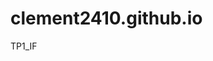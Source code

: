 # clement2410.github.io
<script src="https://ajax.googleapis.com/ajax/libs/jquery/3.1.1/jquery.min.js"></script>
TP1_IF
